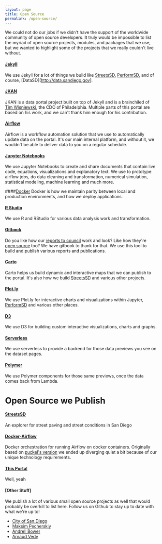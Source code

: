 ```yaml
---
layout: page
title: Open Source
permalink: /open-source/
---
```

We could not do our jobs if we didn't have the support of the worldwide community of open source developers.  It truly would be impossible to list the myriad of open source projects, modules, and packages that we use, but we wanted to highlight some of the projects that we really couldn't live without.  

#### [Jekyll](https://github.com/jekyll/jekyll)
We use Jekyll for a lot of things we build like [StreetsSD](http://streets.sandiego.gov), [PerformSD](http://performance.sandiego.gov), and of course, [DataSD](http://data.sandiego.gov].  

#### [JKAN](https://github.com/timwis/jkan)
JKAN is a data portal project built on top of Jekyll and is a brainchiled of [Tim Wisniewski](http://github.com/timwis), the CDO of Philadelphia.  Multiple parts of this portal are based on his work, and we can't thank him enough for his contribution. 

#### [Airflow](https://github.com/apache/incubator-airflow)
Airflow is a workflow automation solution that we use to automatically update data on the portal.  It's our main internal platform, and without it, we wouldn't be able to deliver data to you on a regular schedule.

#### [Jupyter Notebooks](https://github.com/jupyter/notebook)
We use Jupyter Notebooks to create and share documents that contain live code, equations, visualizations and explanatory text. We use to prototype airflow jobs, do data cleaning and transformation, numerical simulation, statistical modeling, machine learning and much more.

####[Docker](https://github.com/docker/docker)
Docker is how we maintain parity between local and production environments, and how we deploy applications.  

#### [R Studio](https://github.com/rstudio/rstudio)
We use R and RStudio for various data analysis work and transformation.  

#### [Gitbook](https://github.com/GitbookIO/gitbook)
Do you like how our [reports to council](http://tiny.cc/odreport16) work and look?  Like how they're [open source](https://github.com/cityofsandiego/datasd_council_report_2016) too? We have gitbook to thank for that.  We use this tool to build and publish various reports and publications.

#### [Carto](http://carto.com)
Carto helps us build dynamic and interactive maps that we can publish to the portal.  It's also how we build [StreetsSD](https://github.com/cityofsandiego/datasd_council_report_2016) and various other projects.

#### [Plot.ly](http://plot.ly)
We use Plot.ly for interactive charts and visualizations within Jupyter, [PerformSD](http://performance.sandiego.gov) and various other places.

#### [D3](https://github.com/d3/d3)
We use D3 for building custom interactive visualizations, charts and graphs.  

#### [Serverless](https://github.com/serverless/serverless)
We use serverless to provide a backend for those data previews you see on the dataset pages.

#### [Polymer](https://github.com/polymer/polymer)
We use Polymer components for those same previews, once the data comes back from Lambda.

# Open Source we Publish

#### [StreetsSD](https://github.com/cityofsandiego/streetsSD)
An explorer for street paving and street conditions in San Diego

#### [Docker-Airflow](https://github.com/mrmaksimize/docker-airflow)
Docker orchestration for running Airflow on docker containers.  Originally based on [puckel's version](https://github.com/puckel/docker-airflow) we ended up diverging quiet a bit because of our unique technology requirements.

#### [This Portal](https://github.com/cityofsandiego/seaboard)
Well, yeah

#### [Other Stuff]
We publish a lot of various small open source projects as well that would probably be overkill to list here.  Follow us on Github to stay up to date with what we're up to!
* [City of San Diego](https://github.com/cityofsandiego)
* [Maksim Pecherskiy](https://github.com/mrmaksimize)
* [Andrell Bower](https://github.com/andrell81)
* [Arnaud Vedy](https://github.com/arnaudvedy)